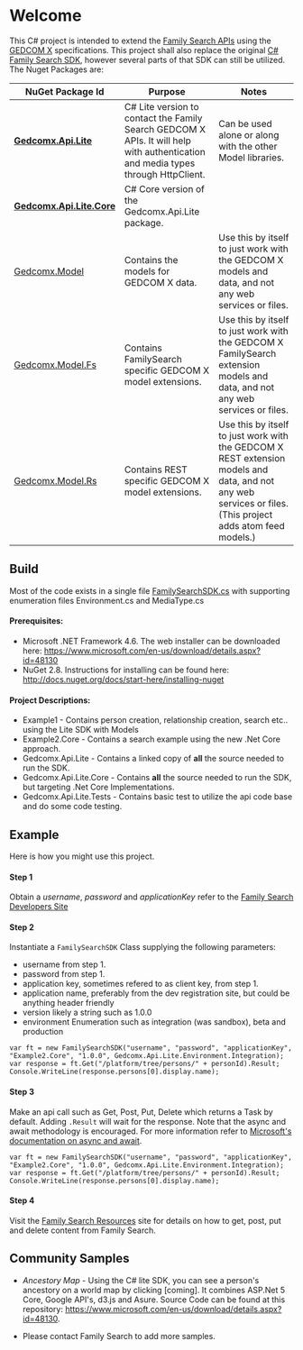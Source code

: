 # Welcome

This C# project is intended to extend the [Family Search APIs](https://familysearch.org/developers/) using the [GEDCOM X](http://www.gedcomx.org) specifications.
This project shall also replace the original [C# Family Search SDK](https://github.com/FamilySearch/gedcomx-csharp), however several parts of that SDK can still be utilized. The Nuget Packages are:

| NuGet Package Id | Purpose | Notes |
|------------------|---------|-------|
| **[Gedcomx.Api.Lite](TODO)** | C# Lite version to contact the Family Search GEDCOM X APIs. It will help with authentication and media types through HttpClient. | Can be used alone or along with the other Model libraries. |
| **[Gedcomx.Api.Lite.Core](TODO)** | C# Core version of the Gedcomx.Api.Lite package. | |
| [Gedcomx.Model](http://www.nuget.org/packages/Gedcomx.Model/) | Contains the models for GEDCOM X data. | Use this by itself to just work with the GEDCOM X models and data, and not any web services or files. |
| [Gedcomx.Model.Fs](http://www.nuget.org/packages/Gedcomx.Model.Fs/) | Contains FamilySearch specific GEDCOM X model extensions. | Use this by itself to just work with the GEDCOM X FamilySearch extension models and data, and not any web services or files. |
| [Gedcomx.Model.Rs](http://www.nuget.org/packages/Gedcomx.Model.Rs/) | Contains REST specific GEDCOM X model extensions. | Use this by itself to just work with the GEDCOM X REST extension models and data, and not any web services or files. (This project adds atom feed models.) |

## Build

Most of the code exists in a single file [FamilySearchSDK.cs](https://github.com/FamilySearch/csharp-lite/blob/master/Gedcomx.Api.Lite.Core/FamilySearchSDK.cs) with supporting enumeration files Environment.cs and MediaType.cs

#### Prerequisites:
* Microsoft .NET Framework 4.6. The web installer can be downloaded here: <https://www.microsoft.com/en-us/download/details.aspx?id=48130>
* NuGet 2.8. Instructions for installing can be found here: <http://docs.nuget.org/docs/start-here/installing-nuget>

#### Project Descriptions:
* Example1 - Contains person creation, relationship creation, search etc.. using the Lite SDK with Models
* Example2.Core - Contains a search example using the new .Net Core approach.
* Gedcomx.Api.Lite - Contains a linked copy of **all** the source needed to run the SDK.
* Gedcomx.Api.Lite.Core - Contains **all** the source needed to run the SDK, but targeting .Net Core Implementations.
* Gedcomx.Api.Lite.Tests - Contains basic test to utilize the api code base and do some code testing.

## Example

Here is how you might use this project. 

#### Step 1
Obtain a *username*, *password* and *applicationKey* refer to the [Family Search Developers Site](https://familysearch.org/developers/)

#### Step 2
Instantiate a ``FamilySearchSDK`` Class supplying the following parameters:
* username from step 1.
* password from step 1.
* application key, sometimes refered to as client key, from step 1.
* application name,  preferably from the dev registration site, but could be anything header friendly
* version likely a string such as 1.0.0
* environment Enumeration such as integration (was sandbox), beta and production
```
var ft = new FamilySearchSDK("username", "password", "applicationKey", "Example2.Core", "1.0.0", Gedcomx.Api.Lite.Environment.Integration);
var response = ft.Get("/platform/tree/persons/" + personId).Result;
Console.WriteLine(response.persons[0].display.name);
```

#### Step 3
Make an api call such as Get, Post, Put, Delete which returns a Task by default. Adding ``.Result`` will wait for the response. Note that the async and await methodology is encouraged. For more information refer to [Microsoft's documentation on async and await](https://msdn.microsoft.com/en-us/library/hh191443(v=vs.110).aspx).

```
var ft = new FamilySearchSDK("username", "password", "applicationKey", "Example2.Core", "1.0.0", Gedcomx.Api.Lite.Environment.Integration);
var response = ft.Get("/platform/tree/persons/" + personId).Result;
Console.WriteLine(response.persons[0].display.name);
```
#### Step 4
Visit the [Family Search Resources](https://familysearch.org/developers/docs/api/resources) site for details on how to get, post, put and delete content from Family Search.

## Community Samples

* *Ancestory Map* - Using the C# lite SDK, you can see a person's ancestory on a world map by clicking [coming]. It combines ASP.Net 5 Core, Google API's, d3.js and Asure. Source Code can be found at this repository: <https://www.microsoft.com/en-us/download/details.aspx?id=48130>.

* Please contact Family Search to add more samples.

